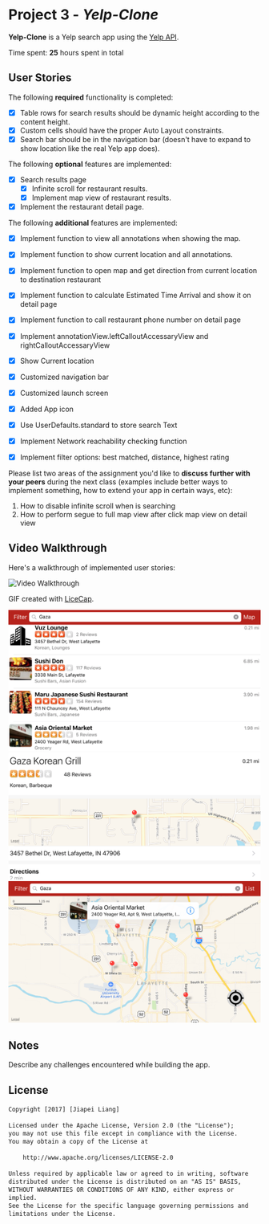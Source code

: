 # Project 3 - *Yelp-Clone*

**Yelp-Clone** is a Yelp search app using the [Yelp API](http://www.yelp.com/developers/documentation/v2/search_api).

Time spent: **25** hours spent in total

## User Stories

The following **required** functionality is completed:

- [X] Table rows for search results should be dynamic height according to the content height.
- [X] Custom cells should have the proper Auto Layout constraints.
- [X] Search bar should be in the navigation bar (doesn't have to expand to show location like the real Yelp app does).

The following **optional** features are implemented:

- [X] Search results page
   - [X] Infinite scroll for restaurant results.
   - [X] Implement map view of restaurant results.
- [X] Implement the restaurant detail page.

The following **additional** features are implemented:

- [X] Implement function to view all annotations when showing the map.
- [X] Implement function to show current location and all annotations.
- [X] Implement function to open map and get direction from current location to destination restaurant
- [X] Implement function to calculate Estimated Time Arrival and show it on detail page
- [X] Implement function to call restaurant phone number on detail page
- [X] Implement annotationView.leftCalloutAccessaryView and rightCalloutAccessaryView
- [X] Show Current location
- [X] Customized navigation bar
- [X] Customized launch screen
- [X] Added App icon
- [X] Use UserDefaults.standard to store search Text
- [X] Implement Network reachability checking function
- [X] Implement filter options: best matched, distance, highest rating



Please list two areas of the assignment you'd like to **discuss further with your peers** during the next class (examples include better ways to implement something, how to extend your app in certain ways, etc):

1. How to disable infinite scroll when is searching
2. How to perform segue to full map view after click map view on detail view

## Video Walkthrough

Here's a walkthrough of implemented user stories:

<img src='https://github.com/liangjiapei1103/Yelp-Clone-Swift/blob/master/week3_assignment_walkthrough.gif' title='Video Walkthrough' width='' alt='Video Walkthrough' />

GIF created with [LiceCap](http://www.cockos.com/licecap/).



<img src='https://github.com/liangjiapei1103/Yelp-Clone-Swift/blob/master/Autolayout_landscape2.png' title='Autolayout_landscape2' width='' alt='Autolayout_landscape2' />

<img src='https://github.com/liangjiapei1103/Yelp-Clone-Swift/blob/master/Autolayout_landscape.png' title='Autolayout_landscape' width='' alt='Autolayout_landscape' />

<img src='https://github.com/liangjiapei1103/Yelp-Clone-Swift/blob/master/Autolayout_landscape3.png' title='Autolayout_landscape3' width='' alt='Autolayout_landscape3' />

## Notes

Describe any challenges encountered while building the app.

## License

    Copyright [2017] [Jiapei Liang]

    Licensed under the Apache License, Version 2.0 (the "License");
    you may not use this file except in compliance with the License.
    You may obtain a copy of the License at

        http://www.apache.org/licenses/LICENSE-2.0

    Unless required by applicable law or agreed to in writing, software
    distributed under the License is distributed on an "AS IS" BASIS,
    WITHOUT WARRANTIES OR CONDITIONS OF ANY KIND, either express or implied.
    See the License for the specific language governing permissions and
    limitations under the License.
